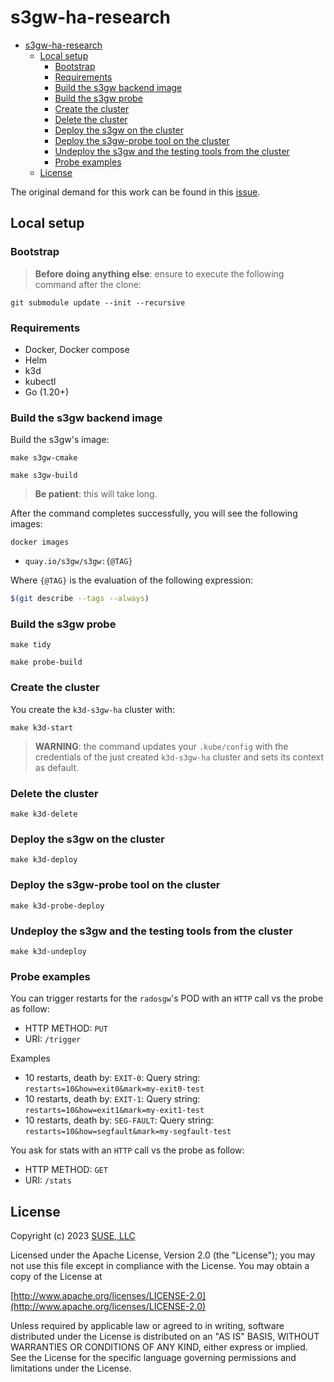 # s3gw-ha-research

- [s3gw-ha-research](#s3gw-ha-research)
  - [Local setup](#local-setup)
    - [Bootstrap](#bootstrap)
    - [Requirements](#requirements)
    - [Build the s3gw backend image](#build-the-s3gw-backend-image)
    - [Build the s3gw probe](#build-the-s3gw-probe)
    - [Create the cluster](#create-the-cluster)
    - [Delete the cluster](#delete-the-cluster)
    - [Deploy the s3gw on the cluster](#deploy-the-s3gw-on-the-cluster)
    - [Deploy the s3gw-probe tool on the cluster](#deploy-the-s3gw-probe-tool-on-the-cluster)
    - [Undeploy the s3gw and the testing tools from the cluster](#undeploy-the-s3gw-and-the-testing-tools-from-the-cluster)
    - [Probe examples](#probe-examples)
  - [License](#license)

The original demand for this work can be found in this
[issue](https://github.com/aquarist-labs/s3gw/issues/361).

## Local setup

### Bootstrap

> **Before doing anything else**: ensure to execute the following command
> after the clone:

```shell
git submodule update --init --recursive
```

### Requirements

- Docker, Docker compose
- Helm
- k3d
- kubectl
- Go (1.20+)

### Build the s3gw backend image

Build the s3gw's image:

```shell
make s3gw-cmake
```

```shell
make s3gw-build
```

> **Be patient**: this will take long.

After the command completes successfully,
you will see the following images:

```shell
docker images
```

- `quay.io/s3gw/s3gw:{@TAG}`

Where `{@TAG}` is the evaluation of the following expression:

```bash
$(git describe --tags --always)
```

### Build the s3gw probe

```shell
make tidy
```

```shell
make probe-build
```

### Create the cluster

You create the `k3d-s3gw-ha` cluster with:

```shell
make k3d-start
```

> **WARNING**: the command updates your `.kube/config` with the credentials of
> the just created `k3d-s3gw-ha` cluster and sets its context as default.

### Delete the cluster

```shell
make k3d-delete
```

### Deploy the s3gw on the cluster

```shell
make k3d-deploy
```

### Deploy the s3gw-probe tool on the cluster

```shell
make k3d-probe-deploy
```

### Undeploy the s3gw and the testing tools from the cluster

```shell
make k3d-undeploy
```

### Probe examples

You can trigger restarts for the `radosgw`'s POD with an `HTTP` call vs the probe
as follow:

- HTTP METHOD: `PUT`
- URI: `/trigger`

Examples

- 10 restarts, death by: `EXIT-0`: Query string: `restarts=10&how=exit0&mark=my-exit0-test`
- 10 restarts, death by: `EXIT-1`: Query string: `restarts=10&how=exit1&mark=my-exit1-test`
- 10 restarts, death by: `SEG-FAULT`: Query string: `restarts=10&how=segfault&mark=my-segfault-test`

You ask for stats with an `HTTP` call vs the probe as follow:

- HTTP METHOD: `GET`
- URI: `/stats`

## License

Copyright (c) 2023 [SUSE, LLC](http://suse.com)

Licensed under the Apache License, Version 2.0 (the "License");
you may not use this file except in compliance with the License.
You may obtain a copy of the License at

[http://www.apache.org/licenses/LICENSE-2.0](http://www.apache.org/licenses/LICENSE-2.0)

Unless required by applicable law or agreed to in writing, software
distributed under the License is distributed on an "AS IS" BASIS,
WITHOUT WARRANTIES OR CONDITIONS OF ANY KIND, either express or implied.
See the License for the specific language governing permissions and
limitations under the License.
